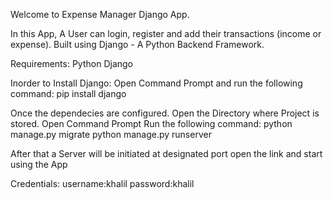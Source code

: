 Welcome to Expense Manager Django App.

In this App, A User can login, register and add their transactions (income or expense).
Built using Django - A Python Backend Framework.

Requirements:
Python
Django

Inorder to Install Django:
Open Command Prompt and run the following command:
pip install django

Once the dependecies are configured.
Open the Directory where Project is stored.
Open Command Prompt
Run the following command:
python manage.py migrate
python manage.py runserver

After that a Server will be initiated at designated port
open the link and start using the App

Credentials:
username:khalil
password:khalil
